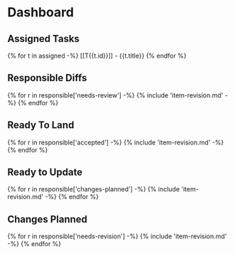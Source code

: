 Dashboard
=========

## Assigned Tasks

{% for t in assigned -%}
[[T{{t.id}}]] - {{t.title}}
{% endfor %}

## Responsible Diffs

{% for r in responsible['needs-review'] -%}
{% include 'item-revision.md' -%}
{% endfor %}

## Ready To Land

{% for r in responsible['accepted'] -%}
{% include 'item-revision.md' -%}
{% endfor %}

## Ready to Update

{% for r in responsible['changes-planned'] -%}
{% include 'item-revision.md' -%}
{% endfor %}


## Changes Planned
{% for r in responsible['needs-revision'] -%}
{% include 'item-revision.md' -%}
{% endfor %}

